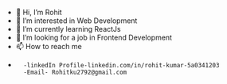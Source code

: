 - 👋 Hi, I’m Rohit
- 👀 I’m interested in Web Development
- 🌱 I’m currently learning ReactJs
- 💞️ I’m looking for a job in Frontend Development
- 📫 How to reach me
- 
        -linkedIn Profile-linkedin.com/in/rohit-kumar-5a0341203
        -Email- Rohitku2792@gmail.com

<!---
Rohitku2792/Rohitku2792 is a ✨ special ✨ repository because its `README.md` (this file) appears on your GitHub profile.
You can click the Preview link to take a look at your changes.
--->
